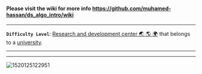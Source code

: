 #### Please visit the wiki for more info https://github.com/muhamed-hassan/ds_algo_intro/wiki

***

**`Difficulty Level`**: [Research and development center 🌏 🌎 🌍](https://en.wikipedia.org/wiki/Research_and_development) that belongs to a [university](https://en.wikipedia.org/wiki/University).

***
***

![1520125122951](https://user-images.githubusercontent.com/17825804/219609750-7e9dbcc1-1f2c-4dd2-b381-47e1bae59372.png)
